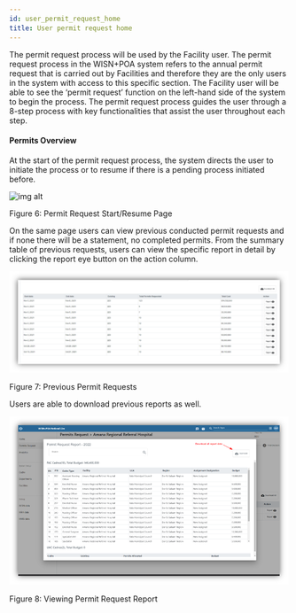 ```yaml
---
id: user_permit_request_home
title: User permit request home
---
```


The permit request process will be used by the Facility user. The permit request process in the WISN+POA system refers to the annual permit request that is carried out by Facilities and therefore they are the only users in the system with access to this specific section. The Facility user will be able to see the ‘permit request’ function on the left-hand side of the system to begin the process. The permit request process guides the user through a 8-step process with key functionalities that assist the user throughout each step.

#### Permits Overview

At the start of the permit request process, the system directs the user to initiate the process or to resume if there is a pending process initiated before. 

![img alt](permit-moh-home.png)

  Figure 6: Permit Request Start/Resume Page

On the same page users can view previous conducted permit requests and if none there will be a statement, no completed permits. From the summary table of previous requests, users can view the specific report in detail by clicking the report eye button on the action column.

![img alt](/img/permit-moh-home2.png)

  Figure 7: Previous Permit Requests

Users are able to download previous reports as well.

![img alt](/img/permit-moh-home3.png)

  Figure 8: Viewing Permit Request Report
